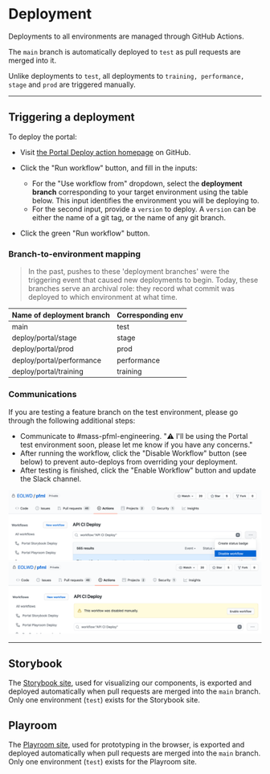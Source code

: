 # Deployment

Deployments to all environments are managed through GitHub Actions.

The `main` branch is automatically deployed to `test` as pull requests are merged into it.

Unlike deployments to `test`, all deployments to `training, performance, stage` and `prod` are triggered manually.

---

## Triggering a deployment

To deploy the portal:

- Visit [the Portal Deploy action homepage](https://github.com/EOLWD/pfml/actions?query=workflow%3A%22Portal+deploy%22) on GitHub.

- Click the "Run workflow" button, and fill in the inputs:
    - For the "Use workflow from" dropdown, select the **deployment branch** corresponding to your target environment using the table below.
    This input identifies the environment you will be deploying to.
    - For the second input, provide a `version` to deploy. A `version` can be either the name of a git tag, or the name of any git branch.

- Click the green "Run workflow" button.

### Branch-to-environment mapping

> In the past, pushes to these 'deployment branches' were the triggering event that caused new deployments to begin.
Today, these branches serve an archival role: they record what commit was deployed to which environment at what time.

| Name of deployment branch    | Corresponding env |
| ---------------------------- | ----------------- |
| main                         | test              |
| deploy/portal/stage          | stage             |
| deploy/portal/prod           | prod              |
| deploy/portal/performance    | performance       |
| deploy/portal/training       | training          |

### Communications

If you are testing a feature branch on the test environment, please go through the following additional steps:	

- Communicate to #mass-pfml-engineering. "⚠️ I'll be using the Portal test environment soon, please let me know if you have any concerns."	
- After running the workflow, click the "Disable Workflow" button (see below) to prevent auto-deploys from overriding your deployment.	
- After testing is finished, click the "Enable Workflow" button and update the Slack channel.	

![](../api/assets/deploys-disable-autodeploy.png)	
![](../api/assets/deploys-enable-autodeploy.png)

---

## Storybook

The [Storybook site](http://massgov-pfml-test-storybook-builds.s3-website-us-east-1.amazonaws.com),
used for visualizing our components, is exported and deployed automatically when pull requests are merged
into the `main` branch. Only one environment (`test`) exists for the Storybook site.

## Playroom

The [Playroom site](http://massgov-pfml-test-playroom-builds.s3-website-us-east-1.amazonaws.com),
used for prototyping in the browser, is exported and deployed automatically when pull requests are merged
into the `main` branch. Only one environment (`test`) exists for the Playroom site.

